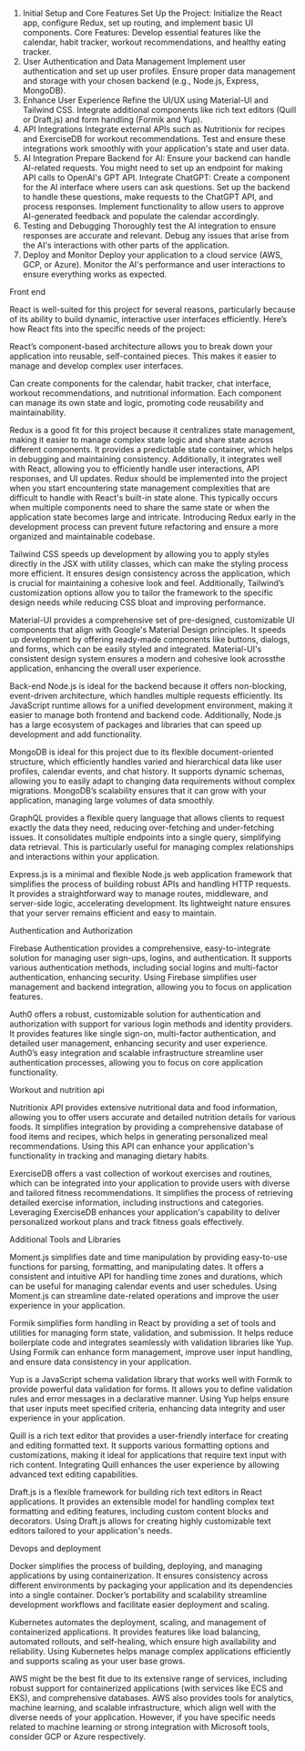 1. Initial Setup and Core Features
Set Up the Project: Initialize the React app, configure Redux, set up routing, and implement basic UI components.
Core Features: Develop essential features like the calendar, habit tracker, workout recommendations, and healthy eating tracker.
2. User Authentication and Data Management
Implement user authentication and set up user profiles.
Ensure proper data management and storage with your chosen backend (e.g., Node.js, Express, MongoDB).
3. Enhance User Experience
Refine the UI/UX using Material-UI and Tailwind CSS.
Integrate additional components like rich text editors (Quill or Draft.js) and form handling (Formik and Yup).
4. API Integrations
Integrate external APIs such as Nutritionix for recipes and ExerciseDB for workout recommendations.
Test and ensure these integrations work smoothly with your application's state and user data.
5. AI Integration
Prepare Backend for AI: Ensure your backend can handle AI-related requests. You might need to set up an endpoint for making API calls to OpenAI's GPT API.
Integrate ChatGPT:
Create a component for the AI interface where users can ask questions.
Set up the backend to handle these questions, make requests to the ChatGPT API, and process responses.
Implement functionality to allow users to approve AI-generated feedback and populate the calendar accordingly.
6. Testing and Debugging
Thoroughly test the AI integration to ensure responses are accurate and relevant.
Debug any issues that arise from the AI's interactions with other parts of the application.
7. Deploy and Monitor
Deploy your application to a cloud service (AWS, GCP, or Azure).
Monitor the AI's performance and user interactions to ensure everything works as expected.


Front end

React is well-suited for this project for several reasons, particularly because of its ability to build dynamic, interactive user interfaces efficiently. Here’s how React fits into the specific needs of the project:

React’s component-based architecture allows you to break down your application into reusable, self-contained pieces. This makes it easier to manage and develop complex user interfaces.

Can create components for the calendar, habit tracker, chat interface, workout recommendations, and nutritional information. Each component can manage its own state and logic, promoting code reusability and maintainability.

Redux is a good fit for this project because it centralizes state management, making it easier to manage complex state logic and share state across different components. It provides a predictable state container, which helps in debugging and maintaining consistency. Additionally, it integrates well with React, allowing you to efficiently handle user interactions, API responses, and UI updates.
Redux should be implemented into the project when you start encountering state management complexities that are difficult to handle with React's built-in state alone. This typically occurs when multiple components need to share the same state or when the application state becomes large and intricate. Introducing Redux early in the development process can prevent future refactoring and ensure a more organized and maintainable codebase.

Tailwind CSS speeds up development by allowing you to apply styles directly in the JSX with utility classes, which can make the styling process more efficient. It ensures design consistency across the application, which is crucial for maintaining a cohesive look and feel. Additionally, Tailwind’s customization options allow you to tailor the framework to the specific design needs while reducing CSS bloat and improving performance.

Material-UI provides a comprehensive set of pre-designed, customizable UI components that align with Google's Material Design principles. It speeds up development by offering ready-made components like buttons, dialogs, and forms, which can be easily styled and integrated. Material-UI's consistent design system ensures a modern and cohesive look acrossthe application, enhancing the overall user experience.


Back-end
Node.js is ideal for the backend because it offers non-blocking, event-driven architecture, which handles multiple requests efficiently. Its JavaScript runtime allows for a unified development environment, making it easier to manage both frontend and backend code. Additionally, Node.js has a large ecosystem of packages and libraries that can speed up development and add functionality.


MongoDB is ideal for this project due to its flexible document-oriented structure, which efficiently handles varied and hierarchical data like user profiles, calendar events, and chat history. It supports dynamic schemas, allowing you to easily adapt to changing data requirements without complex migrations. MongoDB’s scalability ensures that it can grow with your application, managing large volumes of data smoothly.

GraphQL provides a flexible query language that allows clients to request exactly the data they need, reducing over-fetching and under-fetching issues. It consolidates multiple endpoints into a single query, simplifying data retrieval. This is particularly useful for managing complex relationships and interactions within your application.

Express.js is a minimal and flexible Node.js web application framework that simplifies the process of building robust APIs and handling HTTP requests. It provides a straightforward way to manage routes, middleware, and server-side logic, accelerating development. Its lightweight nature ensures that your server remains efficient and easy to maintain.

Authentication and Authorization

Firebase Authentication provides a comprehensive, easy-to-integrate solution for managing user sign-ups, logins, and authentication. It supports various authentication methods, including social logins and multi-factor authentication, enhancing security. Using Firebase simplifies user management and backend integration, allowing you to focus on application features.

Auth0 offers a robust, customizable solution for authentication and authorization with support for various login methods and identity providers. It provides features like single sign-on, multi-factor authentication, and detailed user management, enhancing security and user experience. Auth0’s easy integration and scalable infrastructure streamline user authentication processes, allowing you to focus on core application functionality.

Workout and nutrition api


Nutritionix API provides extensive nutritional data and food information, allowing you to offer users accurate and detailed nutrition details for various foods. It simplifies integration by providing a comprehensive database of food items and recipes, which helps in generating personalized meal recommendations. Using this API can enhance your application's functionality in tracking and managing dietary habits.

ExerciseDB offers a vast collection of workout exercises and routines, which can be integrated into your application to provide users with diverse and tailored fitness recommendations. It simplifies the process of retrieving detailed exercise information, including instructions and categories. Leveraging ExerciseDB enhances your application's capability to deliver personalized workout plans and track fitness goals effectively.

Additional Tools and Libraries

Moment.js simplifies date and time manipulation by providing easy-to-use functions for parsing, formatting, and manipulating dates. It offers a consistent and intuitive API for handling time zones and durations, which can be useful for managing calendar events and user schedules. Using Moment.js can streamline date-related operations and improve the user experience in your application.

Formik simplifies form handling in React by providing a set of tools and utilities for managing form state, validation, and submission. It helps reduce boilerplate code and integrates seamlessly with validation libraries like Yup. Using Formik can enhance form management, improve user input handling, and ensure data consistency in your application.

Yup is a JavaScript schema validation library that works well with Formik to provide powerful data validation for forms. It allows you to define validation rules and error messages in a declarative manner. Using Yup helps ensure that user inputs meet specified criteria, enhancing data integrity and user experience in your application.

Quill is a rich text editor that provides a user-friendly interface for creating and editing formatted text. It supports various formatting options and customizations, making it ideal for applications that require text input with rich content. Integrating Quill enhances the user experience by allowing advanced text editing capabilities.

Draft.js is a flexible framework for building rich text editors in React applications. It provides an extensible model for handling complex text formatting and editing features, including custom content blocks and decorators. Using Draft.js allows for creating highly customizable text editors tailored to your application's needs.

Devops and deployment

Docker simplifies the process of building, deploying, and managing applications by using containerization. It ensures consistency across different environments by packaging your application and its dependencies into a single container. Docker’s portability and scalability streamline development workflows and facilitate easier deployment and scaling.


Kubernetes automates the deployment, scaling, and management of containerized applications. It provides features like load balancing, automated rollouts, and self-healing, which ensure high availability and reliability. Using Kubernetes helps manage complex applications efficiently and supports scaling as your user base grows.


 AWS might be the best fit due to its extensive range of services, including robust support for containerized applications (with services like ECS and EKS), and comprehensive databases. AWS also provides tools for analytics, machine learning, and scalable infrastructure, which align well with the diverse needs of your application. However, if you have specific needs related to machine learning or strong integration with Microsoft tools, consider GCP or Azure respectively.


